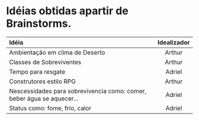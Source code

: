 # Idéias obtidas apartir de Brainstorms.

Idéia | Idealizador
:-------- | :------:
Ambientação em clima de Deserto | Arthur
Classes de Sobreviventes | Arthur
Tempo para resgate | Adriel
Construtores estilo RPG | Arthur
Nescessidades para sobrevivencia como: comer, beber água se aquecer... | Adriel
Status como: fome, frio, calor | Adriel
